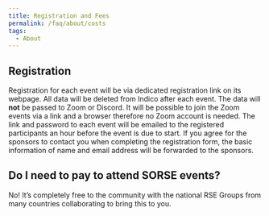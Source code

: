 ```yaml
---
title: Registration and Fees
permalink: /faq/about/costs
tags:
  - About
---
```

## Registration

Registration for each event will be via dedicated registration link on its webpage.
All data will be deleted from Indico after each event. The data will **not** be passed to Zoom or Discord. It will be possible to join the Zoom events via a link and a browser therefore no Zoom account is needed. The link and password to each event will be emailed to the registered participants an hour before the event is due to start.  If you agree for the sponsors to contact you when completing the registration form, the basic information of name and email address will be forwarded to the sponsors.

## Do I need to pay to attend SORSE events?

No! It’s completely free to the community with the national RSE Groups from many countries collaborating to bring this to you.


[indico]: https://indico.scc.kit.edu
